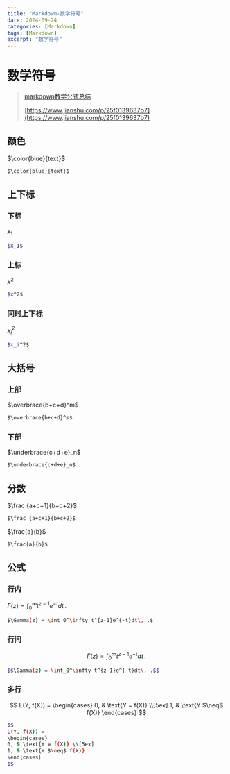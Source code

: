 ```yaml
---
title: "Markdown-数学符号"
date: 2024-09-24
categories: [Markdown]
tags: [Markdown]
excerpt: "数学符号"
---
```


# 数学符号

> [markdown数学公式总结](https://zhuanlan.zhihu.com/p/357093758)
> 
> [https://www.jianshu.com/p/25f0139637b7](https://www.jianshu.com/p/25f0139637b7)

## 颜色

$\color{blue}{text}$

```sh
$\color{blue}{text}$
```

## 上下标

### 下标

$x_1$

```sh
$x_1$
```

### 上标

$x^2$

```sh
$x^2$
```

### 同时上下标

$x_i^2$

```sh
$x_i^2$
```

## 大括号

### 上部

$\overbrace{b+c+d}^m$

```sh
$\overbrace{b+c+d}^m$
```

### 下部

$\underbrace{c+d+e}_n$

```sh
$\underbrace{c+d+e}_n$
```

## 分数

$\frac {a+c+1}{b+c+2}$

```sh
$\frac {a+c+1}{b+c+2}$
```

$\frac{a}{b}$

```sh
$\frac{a}{b}$
```

## 公式

### 行内

$\Gamma(z) = \int_0^\infty t^{z-1}e^{-t}dt\, .$

```sh
$\Gamma(z) = \int_0^\infty t^{z-1}e^{-t}dt\, .$
```

### 行间

$$\Gamma(z) = \int_0^\infty t^{z-1}e^{-t}dt\, .$$

```sh
$$\Gamma(z) = \int_0^\infty t^{z-1}e^{-t}dt\, .$$
```

### 多行

$$
L(Y, f(X)) =
\begin{cases}
0, & \text{Y = f(X)} \\[5ex]
1, & \text{Y $\neq$ f(X)}
\end{cases}
$$

```sh
$$
L(Y, f(X)) =
\begin{cases}
0, & \text{Y = f(X)} \\[5ex]
1, & \text{Y $\neq$ f(X)}
\end{cases}
$$
```